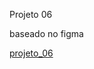 Projeto 06

baseado no figma

<a href="https://www.figma.com/file/X2lkp1ppz7TDSy8BJD9Xus/Cheesecake-%E2%80%A2-Projeto-Explorer-(Community)?type=design&node-id=1-754&mode=design&t=Lc5CI0V3Lcse3UhH-0" target="_blank">projeto_06</a>
